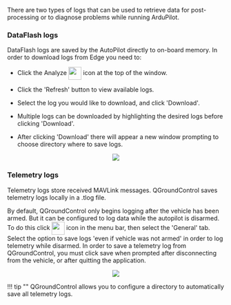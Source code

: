 There are two types of logs that can be used to retrieve data for post-processing or to diagnose problems while running
ArduPilot.


### DataFlash logs

DataFlash logs are saved by the AutoPilot directly to on-board memory. In order to download logs from Edge you need to:

* Click the Analyze  <span style="text-align: center;"> <img src="../../img/qgc/analyze_button.png" style="width: 30px; vertical-align:middle"></span> icon 
at the top of the window.

* Click the 'Refresh' button to view available logs.

* Select the log you would like to download, and click 'Download'.

* Multiple logs can be downloaded by highlighting the desired logs before clicking 'Download'.

* After clicking 'Download' there will appear a new window prompting to choose directory where to save logs.  

<div style="text-align: center;"><img src="../../img/qgc/log-download.png"> </div>
       

### Telemetry logs

Telemetry logs store received MAVLink messages. QGroundControl saves telemetry logs locally in a .tlog file. 

By default, QGroundControl only begins logging after the vehicle has been armed. But it can be configured to
log data while the autopilot is disarmed. To do this click <span style="text-align: center;">
<img src="../../img/quickstart/qgc_settings_button.png" style="width: 30px; vertical-align:middle"></span> icon in the
menu bar, then select the 'General' tab. Select the option to save logs 'even if vehicle was not armed' in order to log 
telemetry while disarmed. In order to save a telemetry log from QGroundControl, you must click save when prompted after
disconnecting from the vehicle, or after quitting the application.

<div style="text-align: center;"><img src="../../img/qgc/logging-when-disarmed.png"> </div>

!!! tip ""
    QGroundControl allows you to configure a directory to automatically save all telemetry logs.


